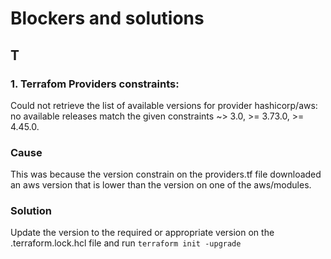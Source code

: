 # Blockers and solutions


## T
### 1.  Terrafom Providers constraints:

Could not retrieve the list of available versions for provider hashicorp/aws: no available releases match the given constraints ~> 3.0, >= 3.73.0, >= 4.45.0.

### Cause
This was because the version constrain on the providers.tf file downloaded an aws version that is lower than the version on one of the aws/modules.

### Solution
Update the version to the required or appropriate version on the .terraform.lock.hcl file and run `terraform init -upgrade`
